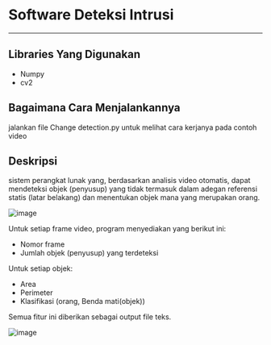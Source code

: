 # Software Deteksi Intrusi

<hr>


## Libraries Yang Digunakan

- Numpy
- cv2

## Bagaimana Cara Menjalankannya

jalankan file Change detection.py untuk melihat cara kerjanya pada contoh video

## Deskripsi

sistem perangkat lunak yang, berdasarkan analisis video otomatis, dapat mendeteksi objek (penyusup) yang tidak termasuk dalam adegan referensi statis (latar belakang) dan menentukan objek mana yang merupakan orang.


![image](https://user-images.githubusercontent.com/56583448/90742914-de113a00-e2cf-11ea-8c91-fd3e114d277b.png)


Untuk setiap frame video, program menyediakan yang berikut ini:

- Nomor frame
- Jumlah objek (penyusup) yang terdeteksi

Untuk setiap objek:

- Area
- Perimeter
- Klasifikasi (orang, Benda mati(objek))

Semua fitur ini diberikan sebagai output file teks.



![image](https://user-images.githubusercontent.com/56583448/90743618-0e58d880-e2d0-11ea-8630-b9613076b422.png)
